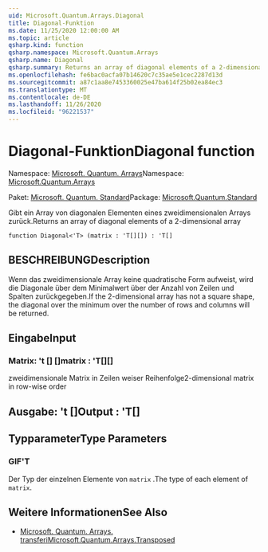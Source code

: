 ```yaml
---
uid: Microsoft.Quantum.Arrays.Diagonal
title: Diagonal-Funktion
ms.date: 11/25/2020 12:00:00 AM
ms.topic: article
qsharp.kind: function
qsharp.namespace: Microsoft.Quantum.Arrays
qsharp.name: Diagonal
qsharp.summary: Returns an array of diagonal elements of a 2-dimensional array
ms.openlocfilehash: fe6bac0acfa07b14620c7c35ae5e1cec2287d13d
ms.sourcegitcommit: a87c1aa8e7453360025e47ba614f25b02ea84ec3
ms.translationtype: MT
ms.contentlocale: de-DE
ms.lasthandoff: 11/26/2020
ms.locfileid: "96221537"
---
```

# <a name="diagonal-function"></a><span data-ttu-id="0fef5-102">Diagonal-Funktion</span><span class="sxs-lookup"><span data-stu-id="0fef5-102">Diagonal function</span></span>

<span data-ttu-id="0fef5-103">Namespace: [Microsoft. Quantum. Arrays](xref:Microsoft.Quantum.Arrays)</span><span class="sxs-lookup"><span data-stu-id="0fef5-103">Namespace: [Microsoft.Quantum.Arrays](xref:Microsoft.Quantum.Arrays)</span></span>

<span data-ttu-id="0fef5-104">Paket: [Microsoft. Quantum. Standard](https://nuget.org/packages/Microsoft.Quantum.Standard)</span><span class="sxs-lookup"><span data-stu-id="0fef5-104">Package: [Microsoft.Quantum.Standard](https://nuget.org/packages/Microsoft.Quantum.Standard)</span></span>


<span data-ttu-id="0fef5-105">Gibt ein Array von diagonalen Elementen eines zweidimensionalen Arrays zurück.</span><span class="sxs-lookup"><span data-stu-id="0fef5-105">Returns an array of diagonal elements of a 2-dimensional array</span></span>

```qsharp
function Diagonal<'T> (matrix : 'T[][]) : 'T[]
```


## <a name="description"></a><span data-ttu-id="0fef5-106">BESCHREIBUNG</span><span class="sxs-lookup"><span data-stu-id="0fef5-106">Description</span></span>

<span data-ttu-id="0fef5-107">Wenn das zweidimensionale Array keine quadratische Form aufweist, wird die Diagonale über dem Minimalwert über der Anzahl von Zeilen und Spalten zurückgegeben.</span><span class="sxs-lookup"><span data-stu-id="0fef5-107">If the 2-dimensional array has not a square shape, the diagonal over the minimum over the number of rows and columns will be returned.</span></span>

## <a name="input"></a><span data-ttu-id="0fef5-108">Eingabe</span><span class="sxs-lookup"><span data-stu-id="0fef5-108">Input</span></span>

### <a name="matrix--t"></a><span data-ttu-id="0fef5-109">Matrix: 't [] []</span><span class="sxs-lookup"><span data-stu-id="0fef5-109">matrix : 'T[][]</span></span>

<span data-ttu-id="0fef5-110">zweidimensionale Matrix in Zeilen weiser Reihenfolge</span><span class="sxs-lookup"><span data-stu-id="0fef5-110">2-dimensional matrix in row-wise order</span></span>



## <a name="output--t"></a><span data-ttu-id="0fef5-111">Ausgabe: 't []</span><span class="sxs-lookup"><span data-stu-id="0fef5-111">Output : 'T[]</span></span>



## <a name="type-parameters"></a><span data-ttu-id="0fef5-112">Typparameter</span><span class="sxs-lookup"><span data-stu-id="0fef5-112">Type Parameters</span></span>

### <a name="t"></a><span data-ttu-id="0fef5-113">GIF</span><span class="sxs-lookup"><span data-stu-id="0fef5-113">'T</span></span>

<span data-ttu-id="0fef5-114">Der Typ der einzelnen Elemente von `matrix` .</span><span class="sxs-lookup"><span data-stu-id="0fef5-114">The type of each element of `matrix`.</span></span>

## <a name="see-also"></a><span data-ttu-id="0fef5-115">Weitere Informationen</span><span class="sxs-lookup"><span data-stu-id="0fef5-115">See Also</span></span>

- [<span data-ttu-id="0fef5-116">Microsoft. Quantum. Arrays. transferi</span><span class="sxs-lookup"><span data-stu-id="0fef5-116">Microsoft.Quantum.Arrays.Transposed</span></span>](xref:Microsoft.Quantum.Arrays.Transposed)